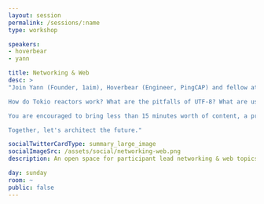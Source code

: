 ```yaml
---
layout: session
permalink: /sessions/:name
type: workshop

speakers:
- hoverbear
- yann

title: Networking & Web
desc: >
"Join Yann (Founder, 1aim), Hoverbear (Engineer, PingCAP) and fellow attendees in an ad-hoc space to present and discuss your latest research and experiments in the fields of networking, radio, routing/infrastructure, chaos testing, service discovery, encoding, monitoring, instrumentation, and distributed computing.

How do Tokio reactors work? What are the pitfalls of UTF-8? What are useful design patterns for transactional requests? How can we greater leverage futures? How can we ensure our system behaves as we expect? How can we feel comfortable destroying database nodes in production? How do IMAP and SMTP work anyways?

You are encouraged to bring less than 15 minutes worth of content, a project, or a research paper you find interesting. All attendees will be invited to both ask for a topic to be covered, and present on any topic of interest to the group. Participation is voluntary, of course.

Together, let's architect the future."

socialTwitterCardType: summary_large_image
socialImageSrc: /assets/social/networking-web.png
description: An open space for participant lead networking & web topics. Bring your own topic or questions!

day: sunday
room: ~
public: false
---
```

